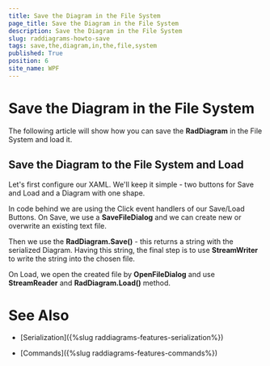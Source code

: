 ```yaml
---
title: Save the Diagram in the File System
page_title: Save the Diagram in the File System
description: Save the Diagram in the File System
slug: raddiagrams-howto-save
tags: save,the,diagram,in,the,file,system
published: True
position: 6
site_name: WPF
---
```


# Save the Diagram in the File System



The following article will show how you can save the __RadDiagram__ in the File System and load it.
	  

## Save the Diagram to the File System and Load

Let's first configure our XAML. We'll keep it simple - two buttons for Save and Load and a Diagram with one shape.





In code behind we are using the Click event handlers of our Save/Load Buttons. On Save, we use a __SaveFileDialog__ and we can create new or overwrite an existing text file.
		

Then we use the __RadDiagram.Save()__ - this returns a string with the serialized Diagram. Having this string, the final step is to use __StreamWriter__ to write the string into
		  the chosen file.
		

On Load, we open the created file by __OpenFileDialog__ and use __StreamReader__ and __RadDiagram.Load()__ method.
		









# See Also

 * [Serialization]({%slug raddiagrams-features-serialization%})

 * [Commands]({%slug raddiagrams-features-commands%})
